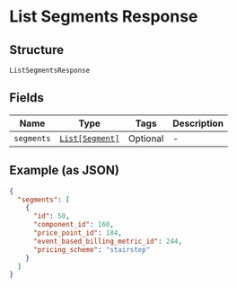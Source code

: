 
# List Segments Response

## Structure

`ListSegmentsResponse`

## Fields

| Name | Type | Tags | Description |
|  --- | --- | --- | --- |
| `segments` | [`List[Segment]`](../../doc/models/segment.md) | Optional | - |

## Example (as JSON)

```json
{
  "segments": [
    {
      "id": 50,
      "component_id": 160,
      "price_point_id": 184,
      "event_based_billing_metric_id": 244,
      "pricing_scheme": "stairstep"
    }
  ]
}
```

